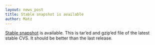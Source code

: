 ```yaml
---
layout: news_post
title: Stable snapshot is available
author: Matz
---
```


[Stable snapshot](ftp://ftp.ruby-lang.org/pub/ruby/stable-snapshot.tar.gz) is available.
This is tar&#8217;ed and gzip&#8217;ed file of the latest stable CVS.
It should be better than the last release.
